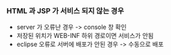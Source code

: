 ### HTML 과 JSP 가 서비스 되지 않는 경우
- server 가 오류난 경우 -> console 창 확인
- 저장된 위치가 WEB-INF 하위 경로이면 서비스가 안됨
- eclipse 오류로 서버에 배포가 안된 경우
   -> 수동으로 배포